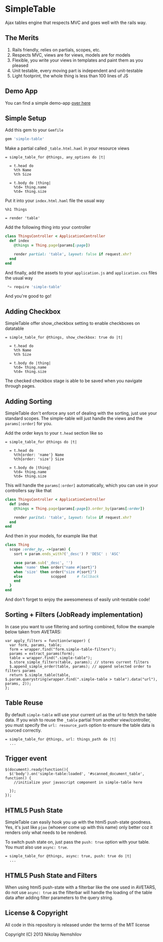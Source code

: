 # SimpleTable

Ajax tables engine that respects MVC and goes well with the rails way.

## The Merits

1. Rails friendly, relies on partials, scopes, etc.
2. Respects MVC, views are for views, models are for models
3. Flexible, you write your views in templates and paint them as you pleased
4. Unit testable, every moving part is independent and unit-testable
5. Light footprint, the whole thing is less than 100 lines of JS

## Demo App

You can find a simple demo-app [over here](https://github.com/MadRabbit/simple-table-app)

## Simple Setup

Add this gem to your `Gemfile`

```ruby
gem 'simple-table'
```

Make a partial called `_table.html.haml` in your resource views

```haml
= simple_table_for @things, any_options do |t|

  = t.head do
    %th Name
    %th Size

  = t.body do |thing|
    %td= thing.name
    %td= thing.size
```

Put it into your `index.html.haml` file the usual way

```haml
%h1 Things

= render 'table'
```

Add the following thing into your controller

```ruby
class ThingsController < ApplicationController
  def index
    @things = Thing.page(params[:page])

    render partial: 'table', layout: false if request.xhr?
  end
end
```

And finally, add the assets to your `application.js` and `application.css` files the usual way

```js
 *= require 'simple-table'
```

And you're good to go!

## Adding Checkbox

SimpleTable offer show_checkbox setting to enable checkboxes on datatable

```haml
= simple_table_for @things, show_checkbox: true do |t|

  = t.head do
    %th Name
    %th Size

  = t.body do |thing|
    %td= thing.name
    %td= thing.size
```

The checked checkbox stage is able to be saved when you navigate through pages.

## Adding Sorting

SimpleTable don't enforce any sort of dealing with the sorting, just use your standard scopes.
The simple-table will just handle the views and the `params[:order]` for you.

Add the order keys to your `t.head` section like so

```haml
= simple_table_for @things do |t|

  = t.head do
    %th{order: 'name'} Name
    %th{order: 'size'} Size

  = t.body do |thing|
    %td= thing.name
    %td= thing.size
```

This will handle the `params[:order]` automatically, which you can use in your controllers say like that

```ruby
class ThingsController < ApplicationController
  def index
    @things = Thing.page(params[:page]).order_by(params[:order])

    render parital: 'table', layout: false if request.xhr?
  end
end
```

And then in your models, for example like that

```ruby
class Thing
  scope :order_by, ->(param) {
    sort = param.ends_with?('_desc') ? 'DESC' : 'ASC'

    case param.sub('_desc', '')
    when 'name' then order("name #{sort}")
    when 'size' then order("size #{sort}")
    else             scopped     # fallback
    end
  }
end
```

And don't forget to enjoy the awesomeness of easily unit-testable code!

## Sorting + Filters (JobReady implementation)

In case you want to use filtering and sorting combined, follow the example below taken from AVETARS:

```
var apply_filters = function(wrapper) {
  var form, params, table;
  form = wrapper.find("form.simple-table-filters");
  params = extract_params(form);
  table = wrapper.find(".simple-table");
  $.store_simple_filters(table, params); // stores current filters
  $.append_simple_order(table, params); // append selected order to filters params
  return $.simple_table(table, $.param.querystring(wrapper.find(".simple-table > table").data("url"), params, 2));
};

```

## Table Reuse

By default `simple-table` will use your current url as the url to fetch the table data. If you wish to reuse the `_table` partial from another view/controller, you must specify the `url: resource_path` option to ensure the table data is sourced correctly.

```haml
= simple_table_for @things, url: things_path do |t|
  ...
```

## Trigger event

```
$(document).ready(function(){
  $('body').on('simple-table:loaded', '#scanned_document_table', function() {
    //initialize your javascript component in simple-table here

  });
});

```

## HTML5 Push State

SimpleTable can easily hook you up with the html5 push-state goodness.
Yes, it's just like `pjax` (whoever come up with this name) only better
coz it renders only what needs to be rendered.

To switch push state on, just pass the `push: true` option with your table. You must also use `async: true`.

```haml
= simple_table_for @things, async: true, push: true do |t|
  ...
```

## HTML5 Push State and Filters

When using html5 push-state with a filterbar like the one used in AVETARS, do not use `async: true` as the filterbar will handle the loading of the table data after adding filter parameters to the query string.

## License & Copyright

All code in this repository is released under the terms of the MIT license

Copyright (C) 2013 Nikolay Nemshilov



